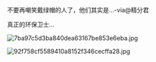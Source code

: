 不要再嘲笑戴绿帽的人了，他们其实是...-via@精分君

真正的环保卫士...

![7ba97c5d3ba840dea63167be853e6eba.jpg](https://wxlzmt.github.io/cdn1/ext/qw/groups/30090/7ba97c5d3ba840dea63167be853e6eba.jpg)

![92f758cf5589410a8152f346cecffa28.jpg](https://wxlzmt.github.io/cdn1/ext/qw/groups/30090/92f758cf5589410a8152f346cecffa28.jpg)
